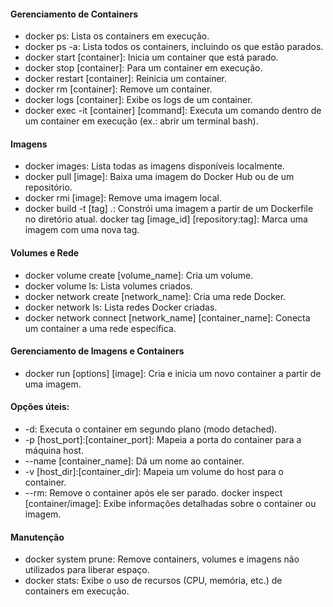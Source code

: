 
#### Gerenciamento de Containers
- docker ps: Lista os containers em execução.
- docker ps -a: Lista todos os containers, incluindo os que estão parados.
- docker start [container]: Inicia um container que está parado.
- docker stop [container]: Para um container em execução.
- docker restart [container]: Reinicia um container.
- docker rm [container]: Remove um container.
- docker logs [container]: Exibe os logs de um container.
- docker exec -it [container] [command]: Executa um comando dentro de um container em execução (ex.: abrir um terminal bash).

#### Imagens
- docker images: Lista todas as imagens disponíveis localmente.
- docker pull [image]: Baixa uma imagem do Docker Hub ou de um repositório.
- docker rmi [image]: Remove uma imagem local.
- docker build -t [tag] .: Constrói uma imagem a partir de um Dockerfile no diretório atual.
docker tag [image_id] [repository:tag]: Marca uma imagem com uma nova tag.

#### Volumes e Rede
- docker volume create [volume_name]: Cria um volume.
- docker volume ls: Lista volumes criados.
- docker network create [network_name]: Cria uma rede Docker.
- docker network ls: Lista redes Docker criadas.
- docker network connect [network_name] [container_name]: Conecta um container a uma rede específica.

#### Gerenciamento de Imagens e Containers
- docker run [options] [image]: Cria e inicia um novo container a partir de uma imagem.

#### Opções úteis:
- -d: Executa o container em segundo plano (modo detached).
- -p [host_port]:[container_port]: Mapeia a porta do container para a máquina host.
- --name [container_name]: Dá um nome ao container.
- -v [host_dir]:[container_dir]: Mapeia um volume do host para o container.
- --rm: Remove o container após ele ser parado.
docker inspect [container/image]: Exibe informações detalhadas sobre o container ou imagem.

#### Manutenção
- docker system prune: Remove containers, volumes e imagens não utilizados para liberar espaço.
- docker stats: Exibe o uso de recursos (CPU, memória, etc.) de containers em execução.